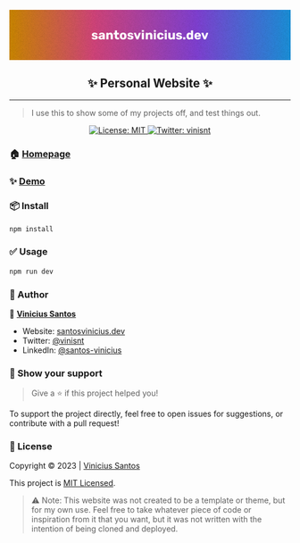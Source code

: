 <p align="center">
  <img align="center" src="./.github/readme_banner.jpg" />
</p>

<h2 align="center">✨ Personal Website ✨</h2>
<hr>

> I use this to show some of my projects off, and test things out.

<p align="center">
  <a href="#" target="_blank">
    <img alt="License: MIT" src="https://img.shields.io/badge/License-MIT-yellow.svg?style=flat-square" />
  </a>
  <a href="https://twitter.com/vinisnt" target="_blank">
    <img alt="Twitter: vinisnt" src="https://img.shields.io/twitter/follow/vinisnt.svg?style=flat-square&color=blue" />
  </a>
</p>

### 🏠 [Homepage](https://www.santosvinicius.dev/)

### ✨ [Demo](https://www.santosvincius.dev/)

### 📦 Install

```sh
npm install 
```

### ✅ Usage

```sh
npm run dev 
```

### 🦄 Author

👤 **[Vinicius Santos](https://github.com/santos-vinicius)**

* Website: [santosvinicius.dev](https://github.com/santos-vinicius)
* Twitter: [@vinisnt](https://twitter.com/vinisnt)
* LinkedIn: [@santos-vinicius](https://linkedin.com/in/santos-vinicius)

### 💟 Show your support

> Give a ⭐️ if this project helped you!

To support the project directly, feel free to open issues for suggestions, or contribute with a pull request!

### 📑 License

Copyright © 2023 | [Vinicius Santos](https://github.com/santos-vinicius) <br/>

This project is [MIT Licensed](). <br/>

> ⚠️ Note: This website was not created to be a template or theme, but for my own use. Feel free to take whatever piece of code or inspiration from it that you want, but it was not written with the intention of being cloned and deployed.
